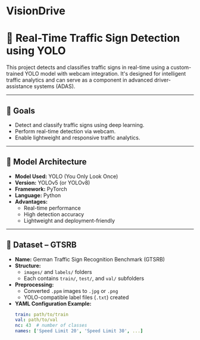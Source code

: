 # VisionDrive
# 🚦 Real-Time Traffic Sign Detection using YOLO

This project detects and classifies traffic signs in real-time using a custom-trained YOLO model with webcam integration. It's designed for intelligent traffic analytics and can serve as a component in advanced driver-assistance systems (ADAS).

---

## 📌 Goals

- Detect and classify traffic signs using deep learning.
- Perform real-time detection via webcam.
- Enable lightweight and responsive traffic analytics.

---

## 🧠 Model Architecture

- **Model Used:** YOLO (You Only Look Once)
- **Version:** YOLOv5 (or YOLOv8)
- **Framework:** PyTorch
- **Language:** Python
- **Advantages:**
  - Real-time performance
  - High detection accuracy
  - Lightweight and deployment-friendly

---

## 📂 Dataset – GTSRB

- **Name:** German Traffic Sign Recognition Benchmark (GTSRB)
- **Structure:**
  - `images/` and `labels/` folders
  - Each contains `train/`, `test/`, and `val/` subfolders
- **Preprocessing:**
  - Converted `.ppm` images to `.jpg` or `.png`
  - YOLO-compatible label files (`.txt`) created
- **YAML Configuration Example:**
  ```yaml
  train: path/to/train
  val: path/to/val
  nc: 43  # number of classes
  names: ['Speed Limit 20', 'Speed Limit 30', ...]





